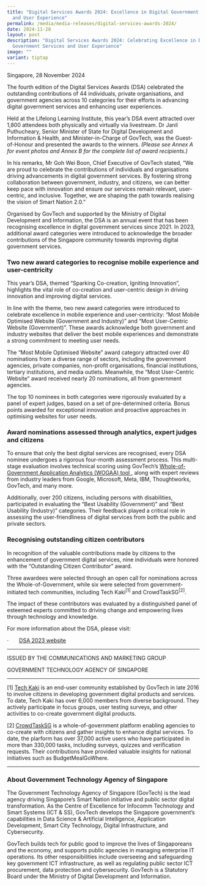 ```yaml
---
title: "Digital Services Awards 2024: Excellence in Digital Government Services
  and User Experience"
permalink: /media/media-releases/digital-services-awards-2024/
date: 2024-11-28
layout: post
description: "Digital Services Awards 2024: Celebrating Excellence in Digital
  Government Services and User Experience"
image: ""
variant: tiptap
---
```

<p>Singapore, 28 November 2024</p>
<p>The fourth edition of the Digital Services Awards (DSA) celebrated the
outstanding contributions of 44 individuals, private organisations, and
government agencies across 10 categories for their efforts in advancing
digital government services and enhancing user experiences.</p>
<p>Held at the Lifelong Learning Institute, this year’s DSA event attracted
over 1,800 attendees both physically and virtually via livestream. Dr Janil
Puthucheary, Senior Minister of State for Digital Development and Information
&amp; Health, and Minister-in-Charge of GovTech, was the Guest-of-Honour
and presented the awards to the winners. <em>(Please see Annex A for event photos and Annex B for the complete list of award recipients.)</em>
</p>
<p>In his remarks, Mr Goh Wei Boon, Chief Executive of GovTech stated, “We
are proud to celebrate the contributions of individuals and organisations
driving advancements in digital government services. By fostering strong
collaboration between government, industry, and citizens, we can better
keep pace with innovation and ensure our services remain relevant, user-centric,
and inclusive. Together, we are shaping the path towards realising the
vision of Smart Nation 2.0.”</p>
<p>Organised by GovTech and supported by the Ministry of Digital Development
and Information, the DSA is an annual event that has been recognising excellence
in digital government services since 2021. In 2023, additional award categories
were introduced to acknowledge the broader contributions of the Singapore
community towards improving digital government services.</p>
<h3><strong>Two new award categories to recognise mobile experience and user-centricity</strong></h3>
<p>This year’s DSA, themed “Sparking Co-creation, Igniting Innovation”, highlights
the vital role of co-creation and user-centric design in driving innovation
and improving digital services.</p>
<p>In line with the theme, two new award categories were introduced to celebrate
excellence in mobile experience and user-centricity: “Most Mobile Optimised
Website (Government and Industry)” and “Most User-Centric Website (Government)”.
These awards acknowledge both government and industry websites that deliver
the best mobile experiences and demonstrate a strong commitment to meeting
user needs.</p>
<p>The “Most Mobile Optimised Website” award category attracted over 40 nominations
from a diverse range of sectors, including the government agencies, private
companies, non-profit organisations, financial institutions, tertiary institutions,
and media outlets. Meanwhile, the “Most User-Centric Website” award received
nearly 20 nominations, all from government agencies.</p>
<p>The top 10 nominees in both categories were rigorously evaluated by a
panel of expert judges, based on a set of pre-determined criteria. Bonus
points awarded for exceptional innovation and proactive approaches in optimising
websites for user needs.</p>
<h3><strong>Award nominations assessed through analytics, expert judges and citizens</strong></h3>
<p>To ensure that only the best digital services are recognised, every DSA
nominee undergoes a rigorous four-month assessment process. This multi-stage
evaluation involves technical scoring using GovTech’s <a href="https://wogaa.sg" rel="noopener nofollow" target="_blank">Whole-of-Government Application Analytics (WOGAA) tool </a>,
along with expert reviews from industry leaders from Google, Microsoft,
Meta, IBM, Thoughtworks, GovTech, and many more.</p>
<p>Additionally, over 200 citizens, including persons with disabilities,
participated in evaluating the “Best Usability (Government)” and “Best
Usability (Industry)” categories. Their feedback played a critical role
in assessing the user-friendliness of digital services from both the public
and private sectors.</p>
<h3><strong>Recognising outstanding citizen contributors</strong></h3>
<p>In recognition of the valuable contributions made by citizens to the enhancement
of government digital services, nine individuals were honored with the
“Outstanding Citizen Contributor” award.</p>
<p>Three awardees were selected through an open call for nominations across
the Whole-of-Government, while six were selected from government-initiated
tech communities, including Tech Kaki<sup>[1]</sup>&nbsp;and CrowdTaskSG<sup>[2]</sup>.</p>
<p>The impact of these contributors was evaluated by a distinguished panel
of esteemed experts committed to driving change and empowering lives through
technology and knowledge.</p>
<p>For more information about the DSA, please visit:</p>
<p>·&nbsp;&nbsp;&nbsp;&nbsp;&nbsp;&nbsp; <a href="https://www.digitalservicesawards.gov.sg/" rel="noopener nofollow" target="_blank">DSA 2023 website</a>
</p>
<hr>
<p>ISSUED BY THE COMMUNICATIONS AND MARKETING GROUP</p>
<p>GOVERNMENT TECHNOLOGY AGENCY OF SINGAPORE</p>
<hr>
<p>[1]&nbsp;<a href="https://go.gov.sg/tech-kaki-community" rel="noopener noreferrer nofollow" target="_blank">Tech Kaki</a>&nbsp;is
an end-user community established by GovTech in late 2016 to involve citizens
in developing government digital products and services. To date, Tech Kaki
has over 6,000 members from diverse background. They actively participate
in focus groups, user testing surveys, and other activities to co-create
government digital products.</p>
<p>[2]&nbsp;<a href="https://www.crowdtask.gov.sg/" rel="noopener noreferrer nofollow" target="_blank">CrowdTaskSG</a>&nbsp;is
a whole-of-government platform enabling agencies to co-create with citizens
and gather insights to enhance digital services. To date, the plarform
has over 37,000 active users who have participated in more than 330,000
tasks, including surveys, quizzes and verification requests. Their contributions
have provided valuable insights for national initiatives such as BudgetMealGoWhere.</p>
<hr>
<h3>About Government Technology Agency of Singapore</h3>
<p>The Government Technology Agency of Singapore (GovTech) is the lead agency
driving Singapore’s Smart Nation initiative and public sector digital transformation.
As the Centre of Excellence for Infocomm Technology and Smart Systems (ICT
&amp; SS), GovTech develops the Singapore government’s capabilities in
Data Science &amp; Artificial Intelligence, Application Development, Smart
City Technology, Digital Infrastructure, and Cybersecurity.</p>
<p>GovTech builds tech for public good to improve the lives of Singaporeans
and the economy, and supports public agencies in managing enterprise IT
operations. Its other responsibilities include overseeing and safeguarding
key government ICT infrastructure, as well as regulating public sector
ICT procurement, data protection and cybersecurity. GovTech is a Statutory
Board under the Ministry of Digital Development and Information.</p>
<p></p>
<p></p>